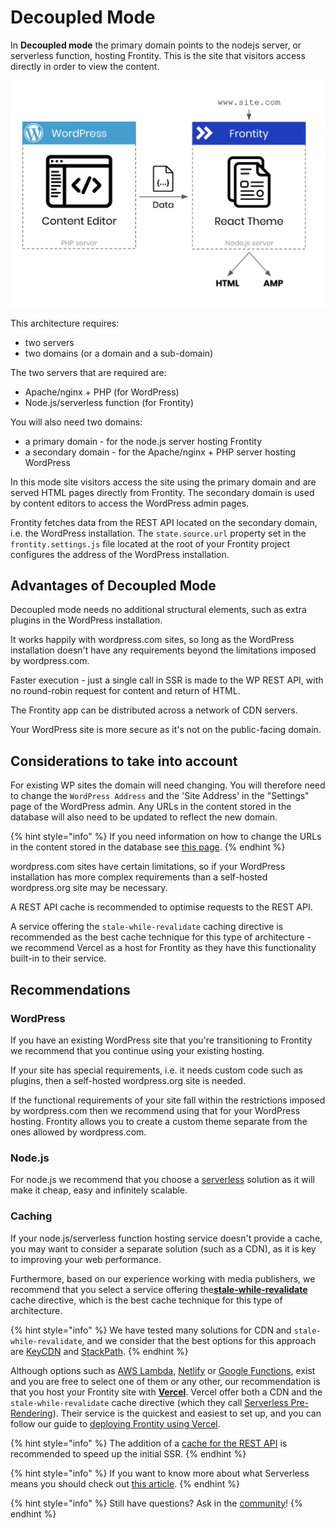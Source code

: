 # Decoupled Mode

In **Decoupled mode** the primary domain points to the nodejs server, or serverless function, hosting Frontity. This is the site that visitors access directly in order to view the content.

![](../.gitbook/assets/frontity-architecture%20%282%29%20%288%29%20%288%29.png)

This architecture requires:

- two servers
- two domains (or a domain and a sub-domain)

The two servers that are required are:

- Apache/nginx + PHP (for WordPress)
- Node.js/serverless function (for Frontity)

You will also need two domains:

- a primary domain - for the node.js server hosting Frontity
- a secondary domain - for the Apache/nginx + PHP server hosting WordPress

In this mode site visitors access the site using the primary domain and are served HTML pages directly from Frontity. The secondary domain is used by content editors to access the WordPress admin pages.

Frontity fetches data from the REST API located on the secondary domain, i.e. the WordPress installation. The `state.source.url` property set in the `frontity.settings.js` file located at the root of your Frontity project configures the address of the WordPress installation.


## Advantages of Decoupled Mode

Decoupled mode needs no additional structural elements, such as extra plugins in the WordPress installation.

It works happily with wordpress.com sites, so long as the WordPress installation doesn't have any requirements beyond the limitations imposed by wordpress.com.

Faster execution - just a single call in SSR is made to the WP REST API, with no round-robin request for content and return of HTML.

The Frontity app can be distributed across a network of CDN servers.

Your WordPress site is more secure as it's not on the public-facing domain.

## Considerations to take into account

For existing WP sites the domain will need changing. You will therefore need to change the `WordPress Address` and the 'Site Address' in the "Settings" page of the WordPress admin. Any URLs in the content stored in the database will also need to be updated to reflect the new domain.

{% hint style="info" %}
If you need information on how to change the URLs in the content stored in the database see [this page](update-db-urls.md).
{% endhint %}

wordpress.com sites have certain limitations, so if your WordPress installation has more complex requirements than a self-hosted wordpress.org site may be necessary.

A REST API cache is recommended to optimise requests to the REST API.

A service offering the `stale-while-revalidate` caching directive is recommended as the best cache technique for this type of architecture - we recommend Vercel as a host for Frontity as they have this functionality built-in to their service.

## Recommendations

### WordPress

If you have an existing WordPress site that you're transitioning to Frontity we recommend that you continue using your existing hosting.

If your site has special requirements, i.e. it needs custom code such as plugins, then a self-hosted wordpress.org site is needed.

If the functional requirements of your site fall within the restrictions imposed by wordpress.com then we recommend using that for your WordPress hosting. Frontity allows you to create a custom theme separate from the ones allowed by wordpress.com.

### Node.js

For node.js we recommend that you choose a [serverless](https://about.gitlab.com/topics/serverless/) solution as it will make it cheap, easy and infinitely scalable.

### Caching

If your node.js/serverless function hosting service doesn't provide a cache, you may want to consider a separate solution \(such as a CDN\), as it is key to improving your web performance.

Furthermore, based on our experience working with media publishers, we recommend that you select a service offering the[**stale-while-revalidate**](https://www.keycdn.com/blog/keycdn-supports-stale-while-revalidate) cache directive, which is the best cache technique for this type of architecture.

{% hint style="info" %}
We have tested many solutions for CDN and `stale-while-revalidate`, and we consider that the best options for this approach are [KeyCDN](https://www.keycdn.com) and [StackPath](https://www.stackpath.com/).
{% endhint %}

Although options such as [AWS Lambda](https://aws.amazon.com/lambda), [Netlify](https://www.netlify.com/) or [Google Functions](https://cloud.google.com/functions/), exist and you are free to select one of them or any other, our recommendation is that you host your Frontity site with [**Vercel**](https://vercel.com/). Vercel offer both a CDN and the `stale-while-revalidate` cache directive (which they call [Serverless Pre-Rendering](https://vercel.com/blog/serverless-pre-rendering)). Their service is the quickest and easiest to set up, and you can follow our guide to [deploying Frontity using Vercel](../deployment/deploy-using-vercel).

{% hint style="info" %}
The addition of a [cache for the REST API](https://wordpress.org/plugins/wp-rest-cache/) is recommended to speed up the initial SSR.
{% endhint %}

{% hint style="info" %}
If you want to know more about what Serverless means you should check out [this article](https://hackernoon.com/what-is-serverless-architecture-what-are-its-pros-and-cons-cc4b804022e9).
{% endhint %}

{% hint style="info" %}
Still have questions? Ask in the [community](https://community.frontity.org)!
{% endhint %}

